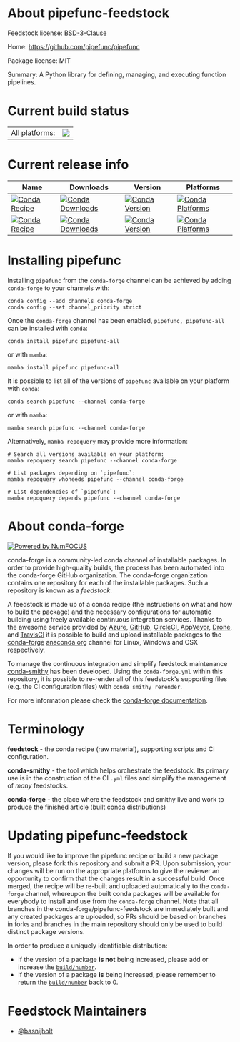 About pipefunc-feedstock
========================

Feedstock license: [BSD-3-Clause](https://github.com/conda-forge/pipefunc-feedstock/blob/main/LICENSE.txt)

Home: https://github.com/pipefunc/pipefunc

Package license: MIT

Summary: A Python library for defining, managing, and executing function pipelines.

Current build status
====================


<table><tr><td>All platforms:</td>
    <td>
      <a href="https://dev.azure.com/conda-forge/feedstock-builds/_build/latest?definitionId=20857&branchName=main">
        <img src="https://dev.azure.com/conda-forge/feedstock-builds/_apis/build/status/pipefunc-feedstock?branchName=main">
      </a>
    </td>
  </tr>
</table>

Current release info
====================

| Name | Downloads | Version | Platforms |
| --- | --- | --- | --- |
| [![Conda Recipe](https://img.shields.io/badge/recipe-pipefunc-green.svg)](https://anaconda.org/conda-forge/pipefunc) | [![Conda Downloads](https://img.shields.io/conda/dn/conda-forge/pipefunc.svg)](https://anaconda.org/conda-forge/pipefunc) | [![Conda Version](https://img.shields.io/conda/vn/conda-forge/pipefunc.svg)](https://anaconda.org/conda-forge/pipefunc) | [![Conda Platforms](https://img.shields.io/conda/pn/conda-forge/pipefunc.svg)](https://anaconda.org/conda-forge/pipefunc) |
| [![Conda Recipe](https://img.shields.io/badge/recipe-pipefunc--all-green.svg)](https://anaconda.org/conda-forge/pipefunc-all) | [![Conda Downloads](https://img.shields.io/conda/dn/conda-forge/pipefunc-all.svg)](https://anaconda.org/conda-forge/pipefunc-all) | [![Conda Version](https://img.shields.io/conda/vn/conda-forge/pipefunc-all.svg)](https://anaconda.org/conda-forge/pipefunc-all) | [![Conda Platforms](https://img.shields.io/conda/pn/conda-forge/pipefunc-all.svg)](https://anaconda.org/conda-forge/pipefunc-all) |

Installing pipefunc
===================

Installing `pipefunc` from the `conda-forge` channel can be achieved by adding `conda-forge` to your channels with:

```
conda config --add channels conda-forge
conda config --set channel_priority strict
```

Once the `conda-forge` channel has been enabled, `pipefunc, pipefunc-all` can be installed with `conda`:

```
conda install pipefunc pipefunc-all
```

or with `mamba`:

```
mamba install pipefunc pipefunc-all
```

It is possible to list all of the versions of `pipefunc` available on your platform with `conda`:

```
conda search pipefunc --channel conda-forge
```

or with `mamba`:

```
mamba search pipefunc --channel conda-forge
```

Alternatively, `mamba repoquery` may provide more information:

```
# Search all versions available on your platform:
mamba repoquery search pipefunc --channel conda-forge

# List packages depending on `pipefunc`:
mamba repoquery whoneeds pipefunc --channel conda-forge

# List dependencies of `pipefunc`:
mamba repoquery depends pipefunc --channel conda-forge
```


About conda-forge
=================

[![Powered by
NumFOCUS](https://img.shields.io/badge/powered%20by-NumFOCUS-orange.svg?style=flat&colorA=E1523D&colorB=007D8A)](https://numfocus.org)

conda-forge is a community-led conda channel of installable packages.
In order to provide high-quality builds, the process has been automated into the
conda-forge GitHub organization. The conda-forge organization contains one repository
for each of the installable packages. Such a repository is known as a *feedstock*.

A feedstock is made up of a conda recipe (the instructions on what and how to build
the package) and the necessary configurations for automatic building using freely
available continuous integration services. Thanks to the awesome service provided by
[Azure](https://azure.microsoft.com/en-us/services/devops/), [GitHub](https://github.com/),
[CircleCI](https://circleci.com/), [AppVeyor](https://www.appveyor.com/),
[Drone](https://cloud.drone.io/welcome), and [TravisCI](https://travis-ci.com/)
it is possible to build and upload installable packages to the
[conda-forge](https://anaconda.org/conda-forge) [anaconda.org](https://anaconda.org/)
channel for Linux, Windows and OSX respectively.

To manage the continuous integration and simplify feedstock maintenance
[conda-smithy](https://github.com/conda-forge/conda-smithy) has been developed.
Using the ``conda-forge.yml`` within this repository, it is possible to re-render all of
this feedstock's supporting files (e.g. the CI configuration files) with ``conda smithy rerender``.

For more information please check the [conda-forge documentation](https://conda-forge.org/docs/).

Terminology
===========

**feedstock** - the conda recipe (raw material), supporting scripts and CI configuration.

**conda-smithy** - the tool which helps orchestrate the feedstock.
                   Its primary use is in the construction of the CI ``.yml`` files
                   and simplify the management of *many* feedstocks.

**conda-forge** - the place where the feedstock and smithy live and work to
                  produce the finished article (built conda distributions)


Updating pipefunc-feedstock
===========================

If you would like to improve the pipefunc recipe or build a new
package version, please fork this repository and submit a PR. Upon submission,
your changes will be run on the appropriate platforms to give the reviewer an
opportunity to confirm that the changes result in a successful build. Once
merged, the recipe will be re-built and uploaded automatically to the
`conda-forge` channel, whereupon the built conda packages will be available for
everybody to install and use from the `conda-forge` channel.
Note that all branches in the conda-forge/pipefunc-feedstock are
immediately built and any created packages are uploaded, so PRs should be based
on branches in forks and branches in the main repository should only be used to
build distinct package versions.

In order to produce a uniquely identifiable distribution:
 * If the version of a package **is not** being increased, please add or increase
   the [``build/number``](https://docs.conda.io/projects/conda-build/en/latest/resources/define-metadata.html#build-number-and-string).
 * If the version of a package **is** being increased, please remember to return
   the [``build/number``](https://docs.conda.io/projects/conda-build/en/latest/resources/define-metadata.html#build-number-and-string)
   back to 0.

Feedstock Maintainers
=====================

* [@basnijholt](https://github.com/basnijholt/)

